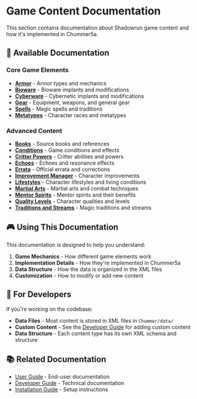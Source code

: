 # Game Content Documentation

This section contains documentation about Shadowrun game content and how it's implemented in Chummer5a.

## 📖 Available Documentation

### Core Game Elements
- **[Armor](Armor)** - Armor types and mechanics
- **[Bioware](Bioware)** - Bioware implants and modifications
- **[Cyberware](Cyberware)** - Cybernetic implants and modifications
- **[Gear](Gear)** - Equipment, weapons, and general gear
- **[Spells](Spells)** - Magic spells and traditions
- **[Metatypes](Metatypes)** - Character races and metatypes

### Advanced Content
- **[Books](Books)** - Source books and references
- **[Conditions](Conditions)** - Game conditions and effects
- **[Critter Powers](Critter-Powers)** - Critter abilities and powers
- **[Echoes](Echoes)** - Echoes and resonance effects
- **[Errata](Errata)** - Official errata and corrections
- **[Improvement Manager](Improvement-Manager)** - Character improvements
- **[Lifestyles](Lifestyles)** - Character lifestyles and living conditions
- **[Martial Arts](Martial-Arts)** - Martial arts and combat techniques
- **[Mentor Spirits](Mentor-Spirits)** - Mentor spirits and their benefits
- **[Quality Levels](Quality-Levels)** - Character qualities and levels
- **[Traditions and Streams](Traditions-and-Streams)** - Magic traditions and streams

## 🎮 Using This Documentation

This documentation is designed to help you understand:

1. **Game Mechanics** - How different game elements work
2. **Implementation Details** - How they're implemented in Chummer5a
3. **Data Structure** - How the data is organized in the XML files
4. **Customization** - How to modify or add new content

## 🔧 For Developers

If you're working on the codebase:

- **Data Files** - Most content is stored in XML files in `Chummer/data/`
- **Custom Content** - See the [Developer Guide](developer-guide-README) for adding custom content
- **Data Structure** - Each content type has its own XML schema and structure

## 📚 Related Documentation

- [User Guide](user-guide-README) - End-user documentation
- [Developer Guide](developer-guide-README) - Technical documentation
- [Installation Guide](User-Installation-Guide) - Setup instructions

